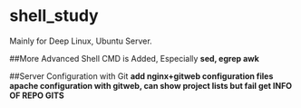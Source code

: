 # shell_study
Mainly for Deep Linux, Ubuntu Server.

##More Advanced Shell CMD is Added, Especially **sed, egrep awk**

##Server Configuration with Git
**add nginx+gitweb configuration files**
**apache configuration with gitweb, can show project lists but fail get INFO OF REPO GITS**

